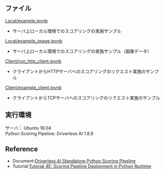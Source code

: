 ## ファイル
[Local/example.ipynb](./Local/example.ipynb)
- サーバ上ローカル環境でのスコアリングの実施サンプル  
  
[Local/example_image.ipynb](./Local/example_image.ipynb)
- サーバ上ローカル環境でのスコアリングの実施サンプル（画像データ）  

[Client/run_http_client.ipynb](./Client/run_http_client.ipynb)
- クライアントからHTTPサーバへのスコアリングのリクエスト実施のサンプル

[Client/example_client.ipynb](./Client/example_client.ipynb)
- クライアントからTCPサーバへのスコアリングのリクエスト実施のサンプル

## 実行環境
サーバ： Ubuntu 18.04  
Python Scoring Pipeline: Driverless AI 1.8.8  

## Reference
- Document:[Driverless AI Standalone Python Scoring Pipeline](http://docs.h2o.ai/driverless-ai/latest-stable/docs/userguide/scoring-standalone-python.html)
- Tutorial:[Tutorial 4E: Scoring Pipeline Deployment in Python Runtime](https://training.h2o.ai/products/tutorial-4e-scoring-pipeline-deployment-in-python-runtime)
